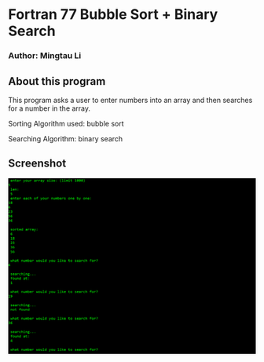 # Fortran 77 Bubble Sort + Binary Search

### Author: Mingtau Li

## About this program
This program asks a user to enter numbers into an array and then searches for a number in the array.

Sorting Algorithm used: bubble sort

Searching Algorithm: binary search

## Screenshot
![alt text](screenshot.png)


